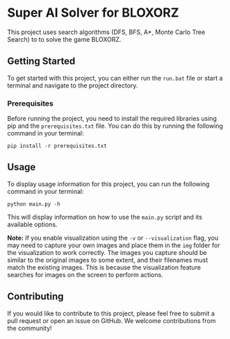 # Super AI Solver for BLOXORZ

This project uses search algorithms (DFS, BFS, A*, Monte Carlo Tree Search) to to solve the game BLOXORZ.

## Getting Started

To get started with this project, you can either run the `run.bat` file or start a terminal and navigate to the project directory.

### Prerequisites

Before running the project, you need to install the required libraries using pip and the `prerequisites.txt` file. You can do this by running the following command in your terminal:

```
pip install -r prerequisites.txt
```


## Usage

To display usage information for this project, you can run the following command in your terminal:

```python main.py -h```

This will display information on how to use the `main.py` script and its available options.

**Note:** If you enable visualization using the `-v` or `--visualization` flag, you may need to capture your own images and place them in the `img` folder for the visualization to work correctly. The images you capture should be similar to the original images to some extent, and their filenames must match the existing images. This is because the visualization feature searches for images on the screen to perform actions.

## Contributing

If you would like to contribute to this project, please feel free to submit a pull request or open an issue on GitHub. We welcome contributions from the community!
